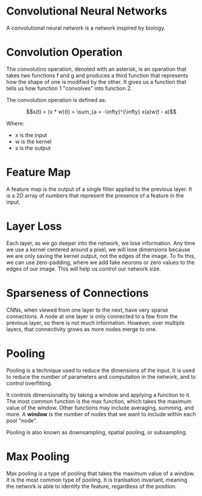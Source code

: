 # Convolutional Neural Networks

A convolutional neural network is a network inspired by biology.

# Convolution Operation

The convolutino operation, denoted with an asterisk, is an operation that takes two functions f and g and produces a third function that represents how the shape of one is modified by the other. It gives us a function that tells us how function 1 "convolves" into function 2.

The convolution operation is defined as:

$$s(t) = (x * w)(t) = \sum_{a = -\infty}^{\infty} x(a)w(t - a)$$

Where:

- x is the input
- w is the kernel
- s is the output

# Feature Map

A feature map is the output of a single filter applied to the previous layer. It is a 2D array of numbers that represent the presence of a feature in the input.

# Layer Loss

Each layer, as we go deeper into the network, we lose information. Any time we use a kernel centered around a pixel, we will lose dimensions because we are only saving the kernel output, not the edges of the image. To fix this, we can use zero-padding, where we add fake neurons or zero values to the edges of our image. This will help us control our network size.

# Sparseness of Connections

CNNs, when viewed from one layer to the next, have very sparse connections. A node at one layer is only connected to a few from the previous layer, so there is not much information. However, over multiple layers, that connectivity grows as more nodes merge to one.

# Pooling

Pooling is a technique used to reduce the dimensions of the input. It is used to reduce the number of parameters and computation in the network, and to control overfitting.

It controls dimensionality by taking a window and applying a function to it. The most common function is the max function, which takes the maximum value of the window. Other functions may include averaging, summing, and more. A **window** is the number of nodes that we want to include within each pool "node".

Pooling is also known as downsampling, spatial pooling, or subsampling.

# Max Pooling

Max pooling is a type of pooling that takes the maximum value of a window. It is the most common type of pooling. It is tranlsation invariant, meaning the network is able to identify the feature, regardless of the position.
